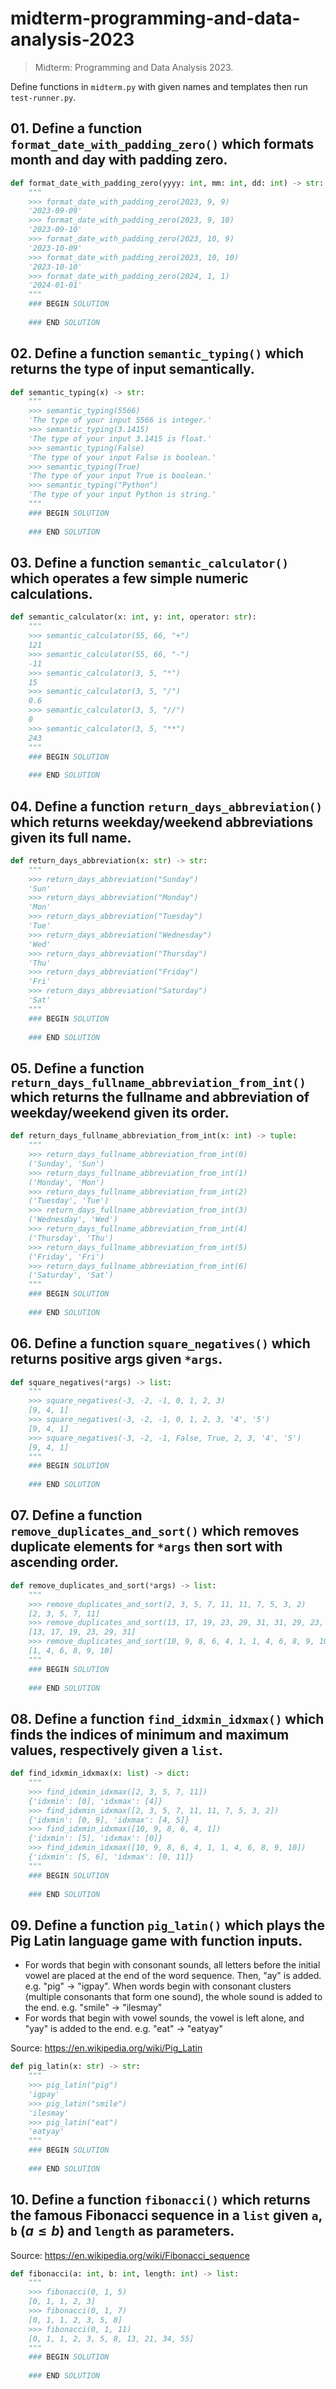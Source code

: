 # midterm-programming-and-data-analysis-2023

> Midterm: Programming and Data Analysis 2023.

Define functions in `midterm.py` with given names and templates then run `test-runner.py`.

## 01. Define a function `format_date_with_padding_zero()` which formats month and day with padding zero.

```python
def format_date_with_padding_zero(yyyy: int, mm: int, dd: int) -> str:
    """
    >>> format_date_with_padding_zero(2023, 9, 9)
    '2023-09-09'
    >>> format_date_with_padding_zero(2023, 9, 10)
    '2023-09-10'
    >>> format_date_with_padding_zero(2023, 10, 9)
    '2023-10-09'
    >>> format_date_with_padding_zero(2023, 10, 10)
    '2023-10-10'
    >>> format_date_with_padding_zero(2024, 1, 1)
    '2024-01-01'
    """
    ### BEGIN SOLUTION
    
    ### END SOLUTION
```

## 02. Define a function `semantic_typing()` which returns the type of input semantically.

```python
def semantic_typing(x) -> str:
    """
    >>> semantic_typing(5566)
    'The type of your input 5566 is integer.'
    >>> semantic_typing(3.1415)
    'The type of your input 3.1415 is float.'
    >>> semantic_typing(False)
    'The type of your input False is boolean.'
    >>> semantic_typing(True)
    'The type of your input True is boolean.'
    >>> semantic_typing("Python")
    'The type of your input Python is string.'
    """
    ### BEGIN SOLUTION
    
    ### END SOLUTION
```

## 03. Define a function `semantic_calculator()` which operates a few simple numeric calculations.

```python
def semantic_calculator(x: int, y: int, operator: str):
    """
    >>> semantic_calculator(55, 66, "+")
    121
    >>> semantic_calculator(55, 66, "-")
    -11
    >>> semantic_calculator(3, 5, "*")
    15
    >>> semantic_calculator(3, 5, "/")
    0.6
    >>> semantic_calculator(3, 5, "//")
    0
    >>> semantic_calculator(3, 5, "**")
    243
    """
    ### BEGIN SOLUTION
    
    ### END SOLUTION
```

## 04. Define a function `return_days_abbreviation()` which returns weekday/weekend abbreviations given its full name.

```python
def return_days_abbreviation(x: str) -> str:
    """
    >>> return_days_abbreviation("Sunday")
    'Sun'
    >>> return_days_abbreviation("Monday")
    'Mon'
    >>> return_days_abbreviation("Tuesday")
    'Tue'
    >>> return_days_abbreviation("Wednesday")
    'Wed'
    >>> return_days_abbreviation("Thursday")
    'Thu'
    >>> return_days_abbreviation("Friday")
    'Fri'
    >>> return_days_abbreviation("Saturday")
    'Sat'
    """
    ### BEGIN SOLUTION
    
    ### END SOLUTION
```

## 05. Define a function `return_days_fullname_abbreviation_from_int()` which returns the fullname and abbreviation of weekday/weekend given its order.

```python
def return_days_fullname_abbreviation_from_int(x: int) -> tuple:
    """
    >>> return_days_fullname_abbreviation_from_int(0)
    ('Sunday', 'Sun')
    >>> return_days_fullname_abbreviation_from_int(1)
    ('Monday', 'Mon')
    >>> return_days_fullname_abbreviation_from_int(2)
    ('Tuesday', 'Tue')
    >>> return_days_fullname_abbreviation_from_int(3)
    ('Wednesday', 'Wed')
    >>> return_days_fullname_abbreviation_from_int(4)
    ('Thursday', 'Thu')
    >>> return_days_fullname_abbreviation_from_int(5)
    ('Friday', 'Fri')
    >>> return_days_fullname_abbreviation_from_int(6)
    ('Saturday', 'Sat')
    """
    ### BEGIN SOLUTION
    
    ### END SOLUTION
```

## 06. Define a function `square_negatives()` which returns positive args given `*args`.

```python
def square_negatives(*args) -> list:
    """
    >>> square_negatives(-3, -2, -1, 0, 1, 2, 3)
    [9, 4, 1]
    >>> square_negatives(-3, -2, -1, 0, 1, 2, 3, '4', '5')
    [9, 4, 1]
    >>> square_negatives(-3, -2, -1, False, True, 2, 3, '4', '5')
    [9, 4, 1]
    """
    ### BEGIN SOLUTION
    
    ### END SOLUTION
```

## 07. Define a function `remove_duplicates_and_sort()` which removes duplicate elements for `*args` then sort with ascending order.

```python
def remove_duplicates_and_sort(*args) -> list:
    """
    >>> remove_duplicates_and_sort(2, 3, 5, 7, 11, 11, 7, 5, 3, 2)
    [2, 3, 5, 7, 11]
    >>> remove_duplicates_and_sort(13, 17, 19, 23, 29, 31, 31, 29, 23, 19, 17, 13)
    [13, 17, 19, 23, 29, 31]
    >>> remove_duplicates_and_sort(10, 9, 8, 6, 4, 1, 1, 4, 6, 8, 9, 10)
    [1, 4, 6, 8, 9, 10]
    """
    ### BEGIN SOLUTION
    
    ### END SOLUTION
```

## 08. Define a function `find_idxmin_idxmax()` which finds the indices of minimum and maximum values, respectively given a `list`.

```python
def find_idxmin_idxmax(x: list) -> dict:
    """
    >>> find_idxmin_idxmax([2, 3, 5, 7, 11])
    {'idxmin': [0], 'idxmax': [4]}
    >>> find_idxmin_idxmax([2, 3, 5, 7, 11, 11, 7, 5, 3, 2])
    {'idxmin': [0, 9], 'idxmax': [4, 5]}
    >>> find_idxmin_idxmax([10, 9, 8, 6, 4, 1])
    {'idxmin': [5], 'idxmax': [0]}
    >>> find_idxmin_idxmax([10, 9, 8, 6, 4, 1, 1, 4, 6, 8, 9, 10])
    {'idxmin': [5, 6], 'idxmax': [0, 11]}
    """
    ### BEGIN SOLUTION
    
    ### END SOLUTION
```

## 09. Define a function `pig_latin()` which plays the Pig Latin language game with function inputs.

- For words that begin with consonant sounds, all letters before the initial vowel are placed at the end of the word sequence. Then, "ay" is added. e.g. "pig" -> "igpay". When words begin with consonant clusters (multiple consonants that form one sound), the whole sound is added to the end. e.g. "smile" -> "ilesmay"
- For words that begin with vowel sounds, the vowel is left alone, and "yay" is added to the end. e.g. "eat" -> "eatyay"

Source: <https://en.wikipedia.org/wiki/Pig_Latin>

```python
def pig_latin(x: str) -> str:
    """
    >>> pig_latin("pig")
    'igpay'
    >>> pig_latin("smile")
    'ilesmay'
    >>> pig_latin("eat")
    'eatyay'
    """
    ### BEGIN SOLUTION
    
    ### END SOLUTION
```

## 10. Define a function `fibonacci()` which returns the famous Fibonacci sequence in a `list` given `a`, `b` ($a \le b$) and `length` as parameters.

Source: <https://en.wikipedia.org/wiki/Fibonacci_sequence>

```python
def fibonacci(a: int, b: int, length: int) -> list:
    """
    >>> fibonacci(0, 1, 5)
    [0, 1, 1, 2, 3]
    >>> fibonacci(0, 1, 7)
    [0, 1, 1, 2, 3, 5, 8]
    >>> fibonacci(0, 1, 11)
    [0, 1, 1, 2, 3, 5, 8, 13, 21, 34, 55]
    """
    ### BEGIN SOLUTION
    
    ### END SOLUTION
```